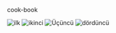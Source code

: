 cook-book

![ilk](https://user-images.githubusercontent.com/39503844/155020003-ec35c5e7-cac3-4cc9-9551-cec57b4d43e7.png)
![ikinci](https://user-images.githubusercontent.com/39503844/155020025-50790ce9-033b-47dc-b50e-edcd936fb37a.png)
![Üçüncü](https://user-images.githubusercontent.com/39503844/155020031-fbafa24d-df48-4ab0-9a64-caba52369c02.png)
![dördüncü](https://user-images.githubusercontent.com/39503844/155020034-77291a88-98de-4fed-85c7-0abb086f4f6f.png)
